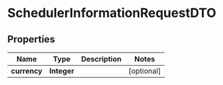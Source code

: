 
# SchedulerInformationRequestDTO

## Properties
Name | Type | Description | Notes
------------ | ------------- | ------------- | -------------
**currency** | **Integer** |  |  [optional]



